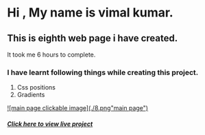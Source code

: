 # Hi , My name is vimal kumar.


## This is eighth web page i have created.
It took me 6 hours to complete. 
### I have learnt following things while creating this project.
1. Css positions
2. Gradients

[![main page clickable image](./8.png"main page")](https://webdesigninglandingpage.netlify.app/)


  ##### [Click here to view live project](https://webdesigninglandingpage.netlify.app/ "click here to view page") 